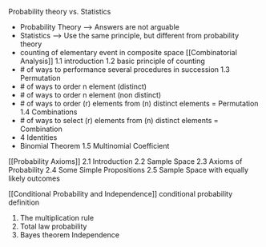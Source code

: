 Probability theory vs. Statistics
- Probability Theory --> Answers are not arguable
- Statistics --> Use the same principle, but different from probability theory
- counting of elementary event in composite space
[[Combinatorial Analysis]]
1.1 introduction
1.2 basic principle of counting
- \# of ways to performance several procedures in succession
1.3 Permutation
- \# of ways to order n element (distinct)
- \# of ways to order n element (non distinct)
- \# of ways to order (r) elements from (n) distinct elements = Permutation
1.4 Combinations
- \# of ways to select (r) elements from (n) distinct elements = Combination
- 4 Identities
- Binomial Theorem
1.5 Multinomial Coefficient

[[Probability Axioms]]
2.1 Introduction
2.2 Sample Space
2.3 Axioms of Probability
2.4 Some Simple Propositions
2.5 Sample Space with equally likely outcomes

[[Conditional Probability and Independence]] 
conditional probability definition
1. The multiplication rule
2. Total law probability
3. Bayes theorem
Independence
